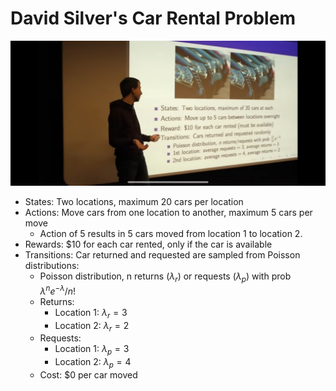 # David Silver's Car Rental Problem

![David Silver's Car Rental Problem](static/silver-1.jpeg)

- States: Two locations, maximum 20 cars per location
- Actions: Move cars from one location to another, maximum 5 cars per move
    - Action of 5 results in 5 cars moved from location 1 to location 2.
- Rewards: $10 for each car rented, only if the car is available
- Transitions: Car returned and requested are sampled from Poisson distributions:
    - Poisson distribution, n returns ($\lambda_r$) or requests ($\lambda_p$) with prob $\lambda^n e^{-\lambda} / n!$
    - Returns:
        - Location 1: $\lambda_r = 3$
        - Location 2: $\lambda_r = 2$
    - Requests:
        - Location 1: $\lambda_p = 3$
        - Location 2: $\lambda_p = 4$
    - Cost: $0 per car moved


